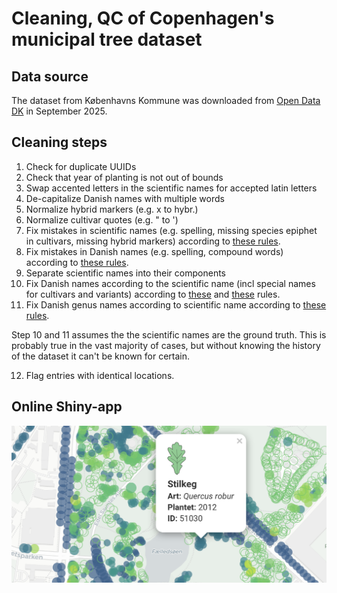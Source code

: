 # Cleaning, QC of Copenhagen's municipal tree dataset

## Data source

The dataset from Københavns Kommune was downloaded from [Open Data DK](https://www.opendata.dk/city-of-copenhagen/trae-basis-kommunale-traeer) in September 2025.

## Cleaning steps

1. Check for duplicate UUIDs
2. Check that year of planting is not out of bounds
3. Swap accented letters in the scientific names for accepted latin letters
4. De-capitalize Danish names with multiple words
5. Normalize hybrid markers (e.g. x to hybr.)
6. Normalize cultivar quotes (e.g. " to ')
7. Fix mistakes in scientific names (e.g. spelling, missing species epiphet in cultivars, missing hybrid markers) according to [these rules](rules/latin_rules.csv).
8. Fix mistakes in Danish names (e.g. spelling, compound words) according to [these rules](rules/da_rules.csv).
9. Separate scientific names into their components
10. Fix Danish names according to the scientific name (incl special names for cultivars and variants) according to [these](rules/latin_da_map.csv) and [these](rules/latin_da_map_malus.csv) rules.
11. Fix Danish genus names according to scientific name according to [these rules](rules/genus_dict.csv).

Step 10 and 11 assumes the the scientific names are the ground truth. This is probably true in the vast majority of cases, but without knowing the history of the dataset it can't be known for certain.  

12. Flag entries with identical locations.


## Online Shiny-app

![App image](app_screenshot.png)
